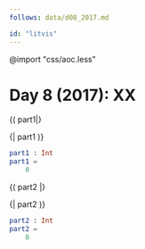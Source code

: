 ```yaml
---
follows: data/d08_2017.md

id: "litvis"
---
```


@import "css/aoc.less"

# Day 8 (2017): XX

{( part1|}

{| part1 )}

```elm {l r}
part1 : Int
part1 =
    0
```

{( part2 |}

{| part2 )}

```elm {l r}
part2 : Int
part2 =
    0
```
